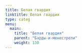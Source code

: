 ```yaml
---
title: Белая гвардия
linktitle: Белая гвардия
type: categ
menu:
  main:
    title: "Белая гвардия"
    parent: "Барды-и-менестрели"
    weight: 130
---
```

